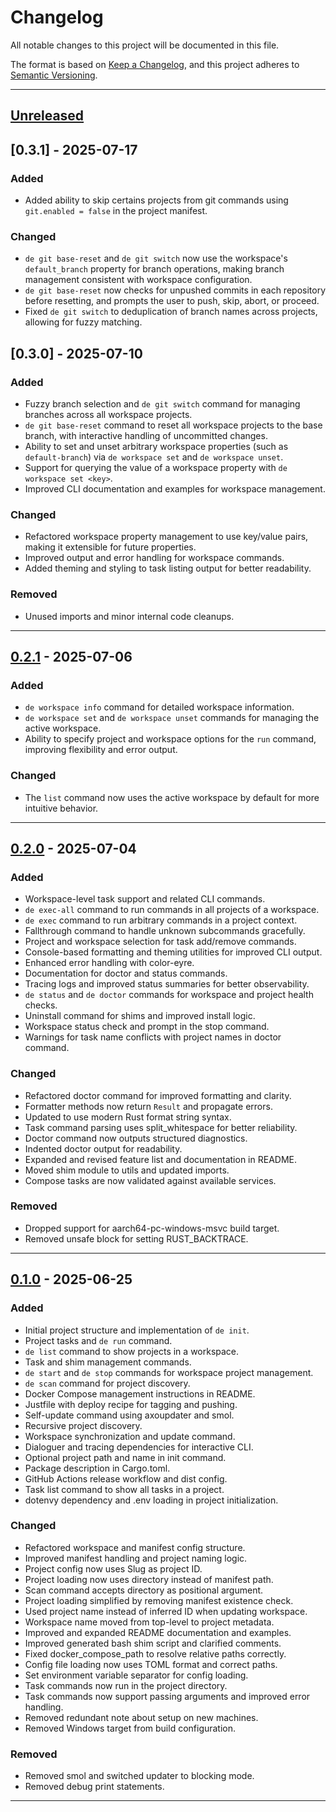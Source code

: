 # Changelog

All notable changes to this project will be documented in this file.

The format is based on [Keep a Changelog](https://keepachangelog.com/en/1.1.0/),
and this project adheres to [Semantic Versioning](https://semver.org/spec/v2.0.0.html).

---

## [Unreleased]

## [0.3.1] - 2025-07-17

### Added

- Added ability to skip certains projects from git commands using `git.enabled = false` in the project manifest.

### Changed

- `de git base-reset` and `de git switch` now use the workspace's `default_branch` property for branch operations, making branch management consistent with workspace configuration.
- `de git base-reset` now checks for unpushed commits in each repository before resetting, and prompts the user to push, skip, abort, or proceed.
- Fixed `de git switch` to deduplication of branch names across projects, allowing for fuzzy matching.

## [0.3.0] - 2025-07-10

### Added

- Fuzzy branch selection and `de git switch` command for managing branches across all workspace projects.
- `de git base-reset` command to reset all workspace projects to the base branch, with interactive handling of uncommitted changes.
- Ability to set and unset arbitrary workspace properties (such as `default-branch`) via `de workspace set` and `de workspace unset`.
- Support for querying the value of a workspace property with `de workspace set <key>`.
- Improved CLI documentation and examples for workspace management.

### Changed

- Refactored workspace property management to use key/value pairs, making it extensible for future properties.
- Improved output and error handling for workspace commands.
- Added theming and styling to task listing output for better readability.

### Removed

- Unused imports and minor internal code cleanups.

---

## [0.2.1] - 2025-07-06

### Added

- `de workspace info` command for detailed workspace information.
- `de workspace set` and `de workspace unset` commands for managing the active workspace.
- Ability to specify project and workspace options for the `run` command, improving flexibility and error output.

### Changed

- The `list` command now uses the active workspace by default for more intuitive behavior.

---

## [0.2.0] - 2025-07-04

### Added

- Workspace-level task support and related CLI commands.
- `de exec-all` command to run commands in all projects of a workspace.
- `de exec` command to run arbitrary commands in a project context.
- Fallthrough command to handle unknown subcommands gracefully.
- Project and workspace selection for task add/remove commands.
- Console-based formatting and theming utilities for improved CLI output.
- Enhanced error handling with color-eyre.
- Documentation for doctor and status commands.
- Tracing logs and improved status summaries for better observability.
- `de status` and `de doctor` commands for workspace and project health checks.
- Uninstall command for shims and improved install logic.
- Workspace status check and prompt in the stop command.
- Warnings for task name conflicts with project names in doctor command.

### Changed

- Refactored doctor command for improved formatting and clarity.
- Formatter methods now return `Result` and propagate errors.
- Updated to use modern Rust format string syntax.
- Task command parsing uses split_whitespace for better reliability.
- Doctor command now outputs structured diagnostics.
- Indented doctor output for readability.
- Expanded and revised feature list and documentation in README.
- Moved shim module to utils and updated imports.
- Compose tasks are now validated against available services.

### Removed

- Dropped support for aarch64-pc-windows-msvc build target.
- Removed unsafe block for setting RUST_BACKTRACE.

---

## [0.1.0] - 2025-06-25

### Added

- Initial project structure and implementation of `de init`.
- Project tasks and `de run` command.
- `de list` command to show projects in a workspace.
- Task and shim management commands.
- `de start` and `de stop` commands for workspace project management.
- `de scan` command for project discovery.
- Docker Compose management instructions in README.
- Justfile with deploy recipe for tagging and pushing.
- Self-update command using axoupdater and smol.
- Recursive project discovery.
- Workspace synchronization and update command.
- Dialoguer and tracing dependencies for interactive CLI.
- Optional project path and name in init command.
- Package description in Cargo.toml.
- GitHub Actions release workflow and dist config.
- Task list command to show all tasks in a project.
- dotenvy dependency and .env loading in project initialization.

### Changed

- Refactored workspace and manifest config structure.
- Improved manifest handling and project naming logic.
- Project config now uses Slug as project ID.
- Project loading now uses directory instead of manifest path.
- Scan command accepts directory as positional argument.
- Project loading simplified by removing manifest existence check.
- Used project name instead of inferred ID when updating workspace.
- Workspace name moved from top-level to project metadata.
- Improved and expanded README documentation and examples.
- Improved generated bash shim script and clarified comments.
- Fixed docker_compose_path to resolve relative paths correctly.
- Config file loading now uses TOML format and correct paths.
- Set environment variable separator for config loading.
- Task commands now run in the project directory.
- Task commands now support passing arguments and improved error handling.
- Removed redundant note about setup on new machines.
- Removed Windows target from build configuration.

### Removed

- Removed smol and switched updater to blocking mode.
- Removed debug print statements.

---

[Unreleased]: https://github.com/umbra-ecosystem/de/compare/v0.2.1...HEAD
[0.2.1]: https://github.com/umbra-ecosystem/de/compare/v0.2.0...v0.2.1
[0.2.0]: https://github.com/umbra-ecosystem/de/compare/v0.1.0...v0.2.0
[0.1.0]: https://github.com/umbra-ecosystem/de/releases/tag/v0.1.0
